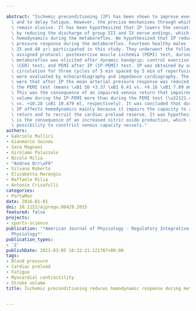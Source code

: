 ---
abstract: "Ischemic preconditioning (IP) has been shown to improve exercise performance\
  \ and to delay fatigue. However, the precise mechanisms through which IP operates\
  \ remain elusive. It has been hypothesized that IP lowers the sensation of fatigue\
  \ by reducing the discharge of group III and IV nerve endings, which also regulate\
  \ hemodynamics during the metaboreflex. We hypothesized that IP reduces the blood\
  \ pressure response during the metaboreflex. Fourteen healthy males (age between\
  \ 25 and 48 yr) participated in this study. They underwent the following randomly\
  \ assigned protocol: postexercise muscle ischemia (PEMI) test, during which the\
  \ metaboreflex was elicited after dynamic handgrip; control exercise recovery session\
  \ (CER) test; and PEMI after IP (IP-PEMI) test. IP was obtained by occluding forearm\
  \ circulation for three cycles of 5 min spaced by 5 min of reperfusion. Hemodynamics\
  \ were evaluated by echocardiography and impedance cardiography. The main results\
  \ were that after IP the mean arterial pressure response was reduced compared with\
  \ the PEMI test (means \xB1 SD +3.37 \xB1 6.41 vs. +9.16 \xB1 7.09 mmHg, respectively).\
  \ This was the consequence of an impaired venous return that impaired the stroke\
  \ volume during the IP-PEMI more than during the PEMI test (\u22121.43 \xB1 15.35\
  \ vs. +10.28 \xB1 10.479 ml, respectively). It was concluded that during the metaboreflex,\
  \ IP affects hemodynamics mainly because it impairs the capacity to augment venous\
  \ return and to recruit the cardiac preload reserve. It was hypothesized that this\
  \ is the consequence of an increased nitric oxide production, which reduces the\
  \ possibility to constrict venous capacity vessels."
authors:
- Gabriele Mulliri
- Gianmarco Sainas
- Sara Magnani
- Girolamo Palazzolo
- Nicola Milia
- "Andrea Orr\xF9"
- Silvana Roberto
- Elisabetta Marongiu
- Raffaele Milia
- Antonio Crisafulli
categories:
- PortaMon
date: 2016-01-01
doi: 10.1152/ajpregu.00429.2015
featured: false
projects:
- sports-science
publication: '*American Journal of Physiology - Regulatory Integrative and Comparative
  Physiology*'
publication_types:
- '2'
publishDate: 2021-03-05 16:32:21.121767+00:00
tags:
- Blood pressure
- Cardiac preload
- Fatigue
- Myocardial contractility
- Stroke volume
title: Ischemic preconditioning reduces hemodynamic response during metaboreflex activation

---
